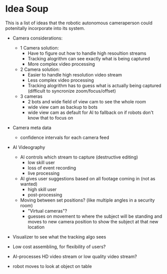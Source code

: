 # Idea Soup
This is a list of ideas that the robotic autonomous cameraperson could potenitally incorporate into its system. 

- Camera considerations:
	- 1 Camera solution:
		- Have to figure out how to handle high resoultion streams
		- Tracking alogrithm can see exactly what is being captured
		- More complex video processing
	- 2 Camera solution:
		- Easier to handle high resolution video stream
		- Less complex video processing
		- Tracking alogrithm has to guess what is actually being captured (difficult to syncronize zoom/focus/offset)
    - 3 cameras
		- 2 bots and wide field of view cam to see the whole room
		- wide view cam as backup to bots
		- wide view cam as default for AI to fallback on if robots don't know that to focus on

- Camera meta data
    - confidence intervals for each camera feed


- AI Videography
	- AI controls which stream to capture (destructive editing)
		- low skill user
		- loss of event recording
		- live processing
	- AI gives user suggestions based on all footage coming in (not as wanted)
		- high skill user
		- post-processing
    - Moving between set positions? (like multiple angles in a security room)
        - "Virtual cameras"?
        - guesses on movement to where the subject will be standing and moves to new camera position to show the subject at that new location

- Visualizer to see what the tracking algo sees

- Low cost assembling, for flexibility of users?

- AI-processes HD video stream or low quality video stream?

- robot moves to look at object on table